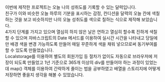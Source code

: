 이번에 제작한 프로젝트는 오늘 나의 성취도를 기록할 수 있는 달력입니다.<br> 친구가 이와 비슷한 오늘 하루의 기분을 표시하는 감정, 컨디션을 달력의 오늘 칸에 색칠하는 것을 보고 비슷하지만 나의 오늘 성취도를 색으로 칠하는 식으로 제작해 보았습니다.<br> 4가지 단계를 가지고 있으며 열심히 하지 않은 날은 연하고 열심히 할수록 진하게 색칠할 수 있으며 자바스크립트의 Date 메서드를 이용하여 실시간 시간을 나타내고 당일에만 배경 색을 변경 가능하도록 만들어 매일 꾸준하게 색을 채워 넣으므로써 동기부여를 할 수 있도록 만들었습니다.<br> Localstorage를 이용하여 별도의 회원가입 등 절차가 없이도 자동으로 브라우저에 저장이 되도록 만들었고 1년 기준으로 365개 이상의 div를 만들어야 하는 과정이 있었는데 map() 객체를 이용하여 간략하게 줄이는 법을 공부하였고 배열을 스토리지에 어떻게 저장하면 좋을지 생각을 해볼 수 있었습니다.

